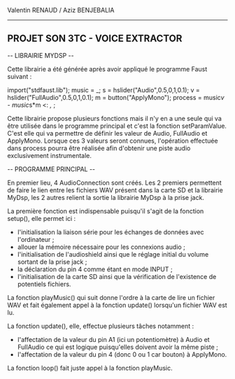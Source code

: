 Valentin RENAUD / Aziz BENJEBALIA 

----------------------------------------------------------------------------------------------------------------------------------------------
PROJET SON 3TC - VOICE EXTRACTOR
----------------------------------------------------------------------------------------------------------------------------------------------

--	LIBRAIRIE MYDSP	--

Cette librairie a été générée après avoir appliqué le programme Faust suivant : 

import("stdfaust.lib");
music = _;
s = hslider("Audio",0.5,0,1,0.1);
v = hslider("FullAudio",0.5,0,1,0.1);
m = button("ApplyMono");
process = music*v - music*s*m <: _,_ ;

Cette librairie propose plusieurs fonctions mais il n'y en a une seule qui va être utilisée dans le programme principal et c'est la fonction setParamValue. C'est elle qui va permettre de définir les valeur de Audio, FullAudio et ApplyMono. Lorsque ces 3 valeurs seront connues, l'opération effectuée dans process pourra être réalisée afin d'obtenir une piste audio exclusivement instrumentale.


-- PROGRAMME PRINCIPAL	-- 

En premier lieu, 4 AudioConnection sont créés. Les 2 premiers permettent de faire le lien entre les fichiers WAV présent dans la carte SD et la librairie MyDsp, les 2 autres relient la sortie la librairie MyDsp à la prise jack.

La première fonction est indispensable puisqu'il s'agit de la fonction setup(), elle permet ici :
- l'initialisation la liaison série pour les échanges de données avec l'ordinateur ;
- allouer la mémoire nécessaire pour les connexions audio ;
- l'initialisation de l'audioshield ainsi que le réglage initial du volume sortant de la prise jack ;
- la déclaration du pin 4 comme étant en mode INPUT ;
- l'initialisation de la carte SD ainsi que la vérification de l'existence de potentiels fichiers.

La fonction playMusic() qui suit donne l'ordre à la carte de lire un fichier WAV et fait également appel à la fonction update() lorsqu'un fichier WAV est lu.

La fonction update(), elle, effectue plusieurs tâches notamment :
- l'affectation de la valeur du pin A1 (ici un potentiomètre) à Audio et FullAudio ce qui est logique puisqu'elles doivent avoir la même piste ;
- l'affectation de la valeur du pin 4 (donc 0 ou 1 car bouton) à ApplyMono.

La fonction loop() fait juste appel à la fonction playMusic.
	
